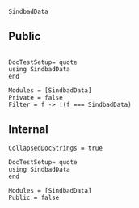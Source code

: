 ```@docs
SindbadData
```

## Public
```@meta

DocTestSetup= quote
using SindbadData
end
```

```@autodocs
Modules = [SindbadData]
Private = false
Filter = f -> !(f === SindbadData)
```

## Internal
```@meta
CollapsedDocStrings = true

DocTestSetup= quote
using SindbadData
end
```

```@autodocs
Modules = [SindbadData]
Public = false
```